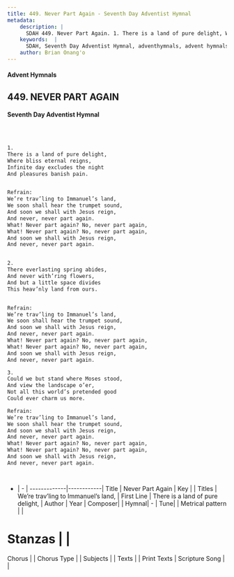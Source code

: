 ```yaml
---
title: 449. Never Part Again - Seventh Day Adventist Hymnal
metadata:
    description: |
      SDAH 449. Never Part Again. 1. There is a land of pure delight, Where bliss eternal reigns, Infinite day excludes the night And pleasures banish pain. 
    keywords:  |
      SDAH, Seventh Day Adventist Hymnal, adventhymnals, advent hymnals, Never Part Again, There is a land of pure delight, ,We’re trav’ling to Immanuel’s land,
    author: Brian Onang'o
---
```


#### Advent Hymnals
## 449. NEVER PART AGAIN
#### Seventh Day Adventist Hymnal

```txt



1.
There is a land of pure delight,
Where bliss eternal reigns,
Infinite day excludes the night
And pleasures banish pain.


Refrain:
We’re trav’ling to Immanuel’s land,
We soon shall hear the trumpet sound,
And soon we shall with Jesus reign,
And never, never part again.
What! Never part again? No, never part again,
What! Never part again? No, never part again,
And soon we shall with Jesus reign,
And never, never part again.


2.
There everlasting spring abides,
And never with’ring flowers,
And but a little space divides
This heav’nly land from ours.


Refrain:
We’re trav’ling to Immanuel’s land,
We soon shall hear the trumpet sound,
And soon we shall with Jesus reign,
And never, never part again.
What! Never part again? No, never part again,
What! Never part again? No, never part again,
And soon we shall with Jesus reign,
And never, never part again.

3.
Could we but stand where Moses stood,
And view the landscape o’er,
Not all this world’s pretended good
Could ever charm us more.

Refrain:
We’re trav’ling to Immanuel’s land,
We soon shall hear the trumpet sound,
And soon we shall with Jesus reign,
And never, never part again.
What! Never part again? No, never part again,
What! Never part again? No, never part again,
And soon we shall with Jesus reign,
And never, never part again.




```

- |   -  |
-------------|------------|
Title | Never Part Again |
Key |  |
Titles | We’re trav’ling to Immanuel’s land, |
First Line | There is a land of pure delight, |
Author | 
Year | 
Composer|  |
Hymnal|  - |
Tune|  |
Metrical pattern | |
# Stanzas |  |
Chorus |  |
Chorus Type |  |
Subjects |  |
Texts |  |
Print Texts | 
Scripture Song |  |
  
